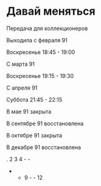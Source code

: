 # Давай меняться

Передача для коллекционеров

Выходила с февраля 91

Воскресенье 18:45 - 19:00

С марта 91

Воскресенье 19:15 - 19:30

С апреля 91

Суббота     21:45 - 22:15

В мае 91 закрыта

В сентябре 91 восстановлена

В октябре 91 закрыта

В декабре 91 восстановлена

.   2   3   4   -   -
-   -   9   -   -   12
